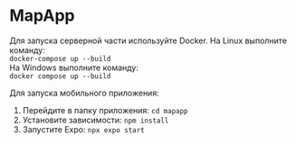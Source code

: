 # MapApp
Для запуска серверной части используйте Docker. 
На Linux выполните команду:  
`docker-compose up --build`  
На Windows выполните команду:  
`docker compose up --build`  

Для запуска мобильного приложения:  
1. Перейдите в папку приложения: `cd mapapp`  
2. Установите зависимости: `npm install`  
3. Запустите Expo: `npx expo start`

